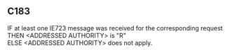 ## C183
IF at least one IE723 message was received for the corresponding request   
  THEN &lt;ADDRESSED AUTHORITY&gt; is "R"  
ELSE &lt;ADDRESSED AUTHORITY&gt; does not apply.
